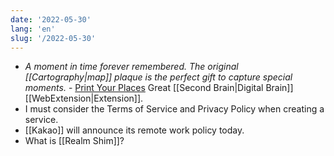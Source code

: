 ```yaml
---
date: '2022-05-30'
lang: 'en'
slug: '/2022-05-30'
---
```


- _A moment in time forever remembered. The original [[Cartography|map]] plaque is the perfect gift to capture special moments._ - [Print Your Places](https://printyourplaces.com/) Great [[Second Brain|Digital Brain]] [[WebExtension|Extension]].
- I must consider the Terms of Service and Privacy Policy when creating a service.
- [[Kakao]] will announce its remote work policy today.
- What is [[Realm Shim]]?
